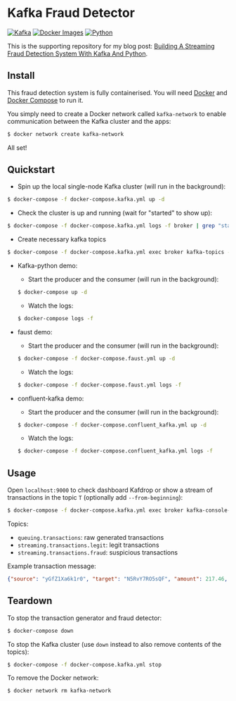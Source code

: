 # Kafka Fraud Detector

[![Kafka](https://img.shields.io/badge/streaming_platform-kafka-black.svg?style=flat-square)](https://kafka.apache.org)
[![Docker Images](https://img.shields.io/badge/docker_images-confluent-orange.svg?style=flat-square)](https://github.com/confluentinc/cp-docker-images)
[![Python](https://img.shields.io/badge/python-3.5+-blue.svg?style=flat-square)](https://www.python.org)

This is the supporting repository for my blog post: [Building A Streaming Fraud Detection System With Kafka And Python](https://blog.florimondmanca.com/building-a-streaming-fraud-detection-system-with-kafka-and-python).

## Install

This fraud detection system is fully containerised. You will need [Docker](https://docs.docker.com/install/) and [Docker Compose](https://docs.docker.com/compose/) to run it.

You simply need to create a Docker network called `kafka-network` to enable communication between the Kafka cluster and the apps:

```bash
$ docker network create kafka-network
```

All set!

## Quickstart

- Spin up the local single-node Kafka cluster (will run in the background):

```bash
$ docker-compose -f docker-compose.kafka.yml up -d
```

- Check the cluster is up and running (wait for "started" to show up):

```bash
$ docker-compose -f docker-compose.kafka.yml logs -f broker | grep "started"
```

- Create necessary kafka topics
```bash
$ docker-compose -f docker-compose.kafka.yml exec broker kafka-topics --create --if-not-exists --zookeeper zookeeper:2181 --partitions 10 --replication-factor 1 --topic polling_resources
```

-  Kafka-python demo:
    - Start the producer and the consumer (will run in the background):
    ```bash
    $ docker-compose up -d
    ```
    
    - Watch the logs:
    ```bash
    $ docker-compose logs -f
    ```

- faust demo:
    - Start the producer and the consumer (will run in the background):
    ```bash
    $ docker-compose -f docker-compose.faust.yml up -d
    ```
    
    - Watch the logs:
    ```bash
    $ docker-compose -f docker-compose.faust.yml logs -f
    ```
  
- confluent-kafka demo:
    - Start the producer and the consumer (will run in the background):
    ```bash
    $ docker-compose -f docker-compose.confluent_kafka.yml up -d
    ```
    
    - Watch the logs:
    ```bash
    $ docker-compose -f docker-compose.confluent_kafka.yml logs -f
    ```

## Usage

Open `localhost:9000` to check dashboard Kafdrop or
show a stream of transactions in the topic `T` (optionally add `--from-beginning`):

```bash
$ docker-compose -f docker-compose.kafka.yml exec broker kafka-console-consumer --bootstrap-server localhost:9092 --topic T
```

Topics:

- `queuing.transactions`: raw generated transactions
- `streaming.transactions.legit`: legit transactions
- `streaming.transactions.fraud`: suspicious transactions

Example transaction message:

```json
{"source": "yGfZ1Xa6k1r0", "target": "N5RvY7RO5sQF", "amount": 217.46, "currency": "EUR"}
```

## Teardown

To stop the transaction generator and fraud detector:

```bash
$ docker-compose down
```

To stop the Kafka cluster (use `down`  instead to also remove contents of the topics):

```bash
$ docker-compose -f docker-compose.kafka.yml stop
```

To remove the Docker network:

```bash
$ docker network rm kafka-network
```
